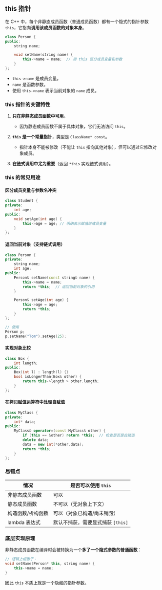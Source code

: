 ## this 指针

在 C++ 中，每个非静态成员函数（普通成员函数）都有一个隐式的指针参数 `this`，它指向**调用该成员函数的对象本身**。

```cpp
class Person {
public:
    string name;

    void setName(string name) {
        this->name = name;  // 用 this 区分成员变量和参数
    }
};
```

- `this->name` 是成员变量。
- `name` 是函数参数。
- 使用 `this->name` 表示当前对象的 `name` 成员。

### this 指针的关键特性

1. **只在非静态成员函数中可用**。
   - 因为静态成员函数不属于具体对象，它们无法访问 `this`。

2. **`this` 是一个常量指针**，类型是 `ClassName* const`。
   - 指针本身不能被修改（不能让 `this` 指向其他对象），但可以通过它修改对象成员。

3. **在链式调用中尤为重要**（返回 `*this` 实现链式调用）。

### this 的常见用途

#### 区分成员变量与参数名冲突

```cpp
class Student {
private:
    int age;
public:
    void setAge(int age) {
        this->age = age; // 明确表示赋值给成员变量
    }
};
```

#### 返回当前对象（支持链式调用）

```cpp
class Person {
private:
    string name;
    int age;
public:
    Person& setName(const string& name) {
        this->name = name;
        return *this;  // 返回当前对象的引用
    }

    Person& setAge(int age) {
        this->age = age;
        return *this;
    }
};

// 使用
Person p;
p.setName("Tom").setAge(25);
```

#### 实现对象比较

```cpp
class Box {
    int length;
public:
    Box(int l) : length(l) {}
    bool isLongerThan(Box& other) {
        return this->length > other.length;
    }
};
```

#### 在拷贝赋值运算符中处理自赋值

```cpp
class MyClass {
private:
    int* data;
public:
    MyClass& operator=(const MyClass& other) {
        if (this == &other) return *this;  // 检查是否是自赋值
        delete data;
        data = new int(*other.data);
        return *this;
    }
};
```

### 易错点

| 情况              | 是否可以使用 `this`               |
| ----------------- | --------------------------------- |
| 非静态成员函数    | 可以                              |
| 静态成员函数      | 不可以（无对象上下文）            |
| 构造函数/析构函数 | 可以（对象已构造/尚未销毁）       |
| lambda 表达式     | 默认不捕获，需要显式捕获 `[this]` |

### 底层实现原理

非静态成员函数在编译时会被转换为一个**多了一个隐式参数的普通函数**：

```cpp
// 逻辑上相当于：
void setName(Person* this, string name) {
    this->name = name;
}
```

因此 `this` 本质上就是一个隐藏的指针参数。